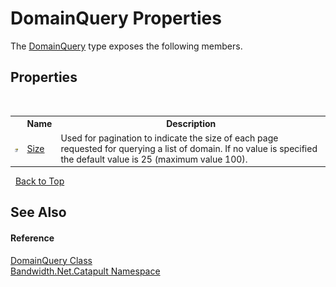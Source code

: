 ﻿# DomainQuery Properties
 

The <a href ="T_Bandwidth_Net_Catapult_DomainQuery.md">DomainQuery</a> type exposes the following members.


## Properties
&nbsp;<table><tr><th></th><th>Name</th><th>Description</th></tr><tr><td>![Public property](media/pubproperty.gif "Public property")</td><td><a href ="P_Bandwidth_Net_Catapult_DomainQuery_Size.md">Size</a></td><td>
Used for pagination to indicate the size of each page requested for querying a list of domain. If no value is specified the default value is 25 (maximum value 100).</td></tr></table>&nbsp;
<a href="#domainquery-properties">Back to Top</a>

## See Also


#### Reference
<a href ="T_Bandwidth_Net_Catapult_DomainQuery.md">DomainQuery Class</a><br /><a href ="N_Bandwidth_Net_Catapult.md">Bandwidth.Net.Catapult Namespace</a><br />